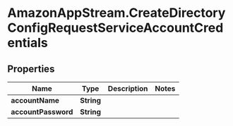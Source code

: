 # AmazonAppStream.CreateDirectoryConfigRequestServiceAccountCredentials

## Properties

Name | Type | Description | Notes
------------ | ------------- | ------------- | -------------
**accountName** | **String** |  | 
**accountPassword** | **String** |  | 


